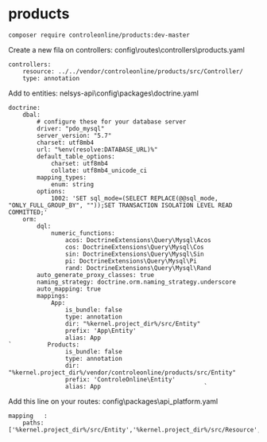 # products


`composer require controleonline/products:dev-master`



Create a new fila on controllers:
config\routes\controllers\products.yaml

```
controllers:
    resource: ../../vendor/controleonline/products/src/Controller/
    type: annotation      
```

Add to entities:
nelsys-api\config\packages\doctrine.yaml
```
doctrine:
    dbal:
        # configure these for your database server
        driver: "pdo_mysql"
        server_version: "5.7"
        charset: utf8mb4
        url: "%env(resolve:DATABASE_URL)%"
        default_table_options:
            charset: utf8mb4
            collate: utf8mb4_unicode_ci
        mapping_types:
            enum: string
        options:
            1002: 'SET sql_mode=(SELECT REPLACE(@@sql_mode, "ONLY_FULL_GROUP_BY", ""));SET TRANSACTION ISOLATION LEVEL READ COMMITTED;'
    orm:
        dql:
            numeric_functions:
                acos: DoctrineExtensions\Query\Mysql\Acos
                cos: DoctrineExtensions\Query\Mysql\Cos
                sin: DoctrineExtensions\Query\Mysql\Sin
                pi: DoctrineExtensions\Query\Mysql\Pi
                rand: DoctrineExtensions\Query\Mysql\Rand
        auto_generate_proxy_classes: true
        naming_strategy: doctrine.orm.naming_strategy.underscore
        auto_mapping: true
        mappings:
            App:
                is_bundle: false
                type: annotation
                dir: "%kernel.project_dir%/src/Entity"
                prefix: 'App\Entity'
                alias: App
`          Products:
                is_bundle: false
                type: annotation
                dir: "%kernel.project_dir%/vendor/controleonline/products/src/Entity"
                prefix: 'ControleOnline\Entity'
                alias: App                             `
```          


Add this line on your routes:
config\packages\api_platform.yaml
```          
mapping   :
    paths: ['%kernel.project_dir%/src/Entity','%kernel.project_dir%/src/Resource',"%kernel.project_dir%/vendor/controleonline/products/src/Entity"]        
```          
